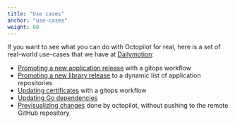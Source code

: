 ```yaml
---
title: "Use cases"
anchor: "use-cases"
weight: 80
---
```


If you want to see what you can do with Octopilot for real, here is a set of real-world use-cases that we have at [Dailymotion](https://www.dailymotion.com/):

- [Promoting a new application release](#use-case-app-promotion) with a gitops workflow
- [Promoting a new library release](#use-case-lib-promotion) to a dynamic list of application repositories
- [Updating certificates](#use-case-update-certs) with a gitops workflow
- [Updating Go dependencies](#use-case-go-deps)
- [Previsualizing changes](#use-case-preview) done by octopilot, without pushing to the remote GitHub repository

